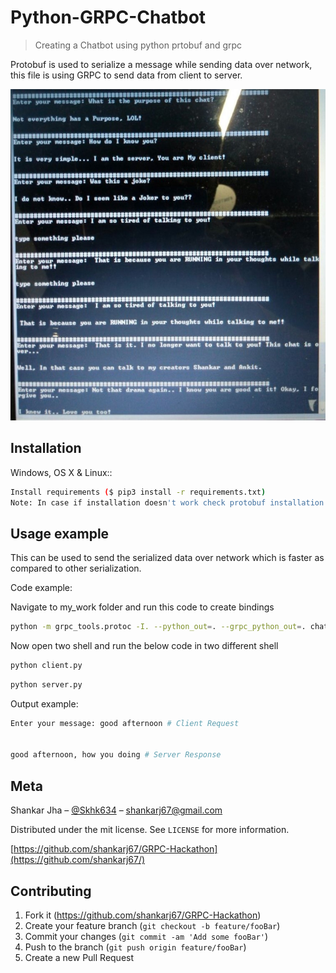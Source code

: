 # Python-GRPC-Chatbot
> Creating a Chatbot using python prtobuf and grpc


Protobuf is used to serialize a message while sending data over network, this file is using GRPC to send data from client to server.

![](header.png)

## Installation

Windows, OS X & Linux::

```sh
Install requirements ($ pip3 install -r requirements.txt)
Note: In case if installation doesn't work check protobuf installation for your Operating system.
```


## Usage example

This can be used to send the serialized data over network which is faster as compared to other serialization.

Code example: 

Navigate to my_work folder and run this code to create bindings

```sh
python -m grpc_tools.protoc -I. --python_out=. --grpc_python_out=. chatbot.proto

```

Now open two shell and run the below code in two different shell


```sh
python client.py

```
```sh
python server.py

```

    

Output example: 

```sh
Enter your message: good afternoon # Client Request


good afternoon, how you doing # Server Response
```


## Meta

Shankar Jha – [@Skhk634](https://twitter.com/Skhk634) – shankarj67@gmail.com


Distributed under the mit license. See ``LICENSE`` for more information.

[https://github.com/shankarj67/GRPC-Hackathon](https://github.com/shankarj67/)

## Contributing

1. Fork it (<https://github.com/shankarj67/GRPC-Hackathon>)
2. Create your feature branch (`git checkout -b feature/fooBar`)
3. Commit your changes (`git commit -am 'Add some fooBar'`)
4. Push to the branch (`git push origin feature/fooBar`)
5. Create a new Pull Request


